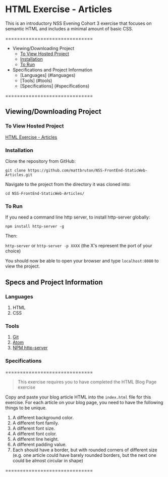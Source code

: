 # HTML Exercise - Articles

This is an introductory NSS Evening Cohort 3 exercise that focuses on semantic HTML and includes a minimal amount of basic CSS.

==============================

- Viewing/Downloading Project
    - [To View Hosted Project](#to-view-hosted-project)
    - [Installation](#installation)
    - [To Run](#torun)
- Specifications and Project Information
    - [Languages] (#languages)
    - [Tools] (#tools)
    - [Specifications] (#specifications)

==============================

## Viewing/Downloading Project

### To View Hosted Project

[HTML Exercise - Articles](https://mb-nss-exercises.firebaseapp.com/articles/index.html)

### Installation

Clone the repository from GitHub:

`git clone https://github.com/mattbruton/NSS-FrontEnd-StaticWeb-Articles.git`

Navigate to the project from the directory it was cloned into:

`cd NSS-FrontEnd-StaticWeb-Articles/`

### To Run

If you need a command line http server, to install http-server globally:

`npm install http-server -g`

Then:

`http-server` or `http-server -p XXXX` (the X's represent the port of your choice)

You should now be able to open your browser and type `localhost:8080` to view the project.

## Specs and Project Information

### Languages

1. HTML
1. CSS

### Tools

1. [Git](https://git-scm.com/)
1. [Atom](https://atom.io/)
1. [NPM http-server](https://www.npmjs.com/package/http-server)

### Specifications

==============================

> This exercise requires you to have completed the HTML Blog Page exercise

Copy and paste your blog article HTML into the `index.html` file for this exercise. For each article on your blog page, you need to have the following things to be unique.

1. A different background color.
1. A different font family.
1. A different font size.
1. A different font color.
1. A different line height.
1. A different padding value.
1. Each should have a border, but with rounded corners of different size (e.g. one article could have barely rounded borders, but the next one could be almost circular in shape)

==============================